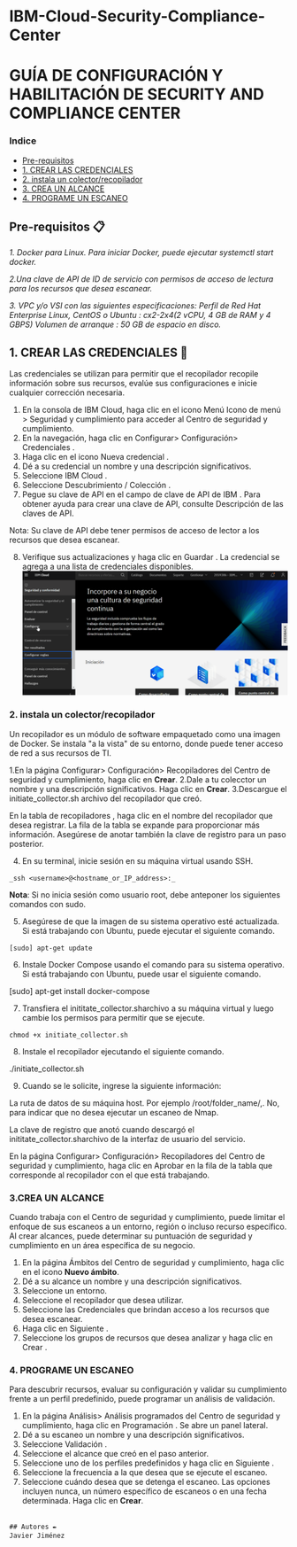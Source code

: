 # IBM-Cloud-Security-Compliance-Center

# GUÍA DE CONFIGURACIÓN Y HABILITACIÓN DE SECURITY AND COMPLIANCE CENTER


### Indice
- [Pre-requisitos](#Pre-requisitos-)
- [1. CREAR LAS CREDENCIALES](#1.-CREAR-LAS-CREDENCIALES-)
- [2. instala un colector/recopilador](#2.-instala-un-colector/recopilador-)
- [3. CREA UN ALCANCE](#3.-CREA-UN-ALCANCE-)
- [4. PROGRAME UN ESCANEO](#4.-PROGRAME-UN-ESCANEO-)

## Pre-requisitos 📋

_1. Docker para Linux. Para iniciar Docker, puede ejecutar systemctl start docker._

_2.Una clave de API de ID de servicio con permisos de acceso de lectura para los recursos que desea escanear._

_3. VPC y/o VSI con las siguientes especificaciones:
Perfil de Red Hat Enterprise Linux, CentOS o Ubuntu : cx2-2x4(2 vCPU, 4 GB de RAM y 4 GBPS)
Volumen de arranque : 50 GB de espacio en disco._


## 1. CREAR LAS CREDENCIALES 🚀

Las credenciales se utilizan para permitir que el recopilador recopile información sobre sus recursos, evalúe sus configuraciones e inicie cualquier corrección necesaria.

 1. En la consola de IBM Cloud, haga clic en el icono Menú Icono de menú > Seguridad y cumplimiento para acceder al Centro de seguridad y cumplimiento.
 2. En la navegación, haga clic en Configurar> Configuración> Credenciales .
 3. Haga clic en el icono Nueva credencial .
 4. Dé a su credencial un nombre y una descripción significativos.
 5. Seleccione IBM Cloud .
 6. Seleccione Descubrimiento / Colección .
 7. Pegue su clave de API en el campo de clave de API de IBM . Para obtener ayuda para crear una clave de API, consulte Descripción de las claves de API.
 
Nota: Su clave de API debe tener permisos de acceso de lector a los recursos que desea escanear.

 8. Verifique sus actualizaciones y haga clic en Guardar . La credencial se agrega a una lista de credenciales disponibles.
 ![image](https://github.com/emeloibmco/IBM-Cloud-Security-Compliance-Center/blob/master/securitycenter/paso2.gif)
 

### 2. instala un colector/recopilador
Un recopilador es un módulo de software empaquetado como una imagen de Docker. Se instala "a la vista" de su entorno, donde puede tener acceso de red a sus recursos de TI. 

   1.En la página Configurar> Configuración> Recopiladores del Centro de seguridad y cumplimiento, haga clic en **Crear**.
   2.Dale a tu colecctor un nombre y una descripción significativos. Haga clic en **Crear**.
   3.Descargue el initiate_collector.sh archivo del recopilador que creó.

En la tabla de recopiladores , haga clic en el nombre del recopilador que desea registrar. La fila de la tabla se expande para proporcionar más información. Asegúrese de anotar también la clave de registro para un paso posterior.

   4. En su terminal, inicie sesión en su máquina virtual usando SSH.
```
_ssh <username>@<hostname_or_IP_address>:_

```

**Nota**: Si no inicia sesión como usuario root, debe anteponer los siguientes comandos con sudo.

  5. Asegúrese de que la imagen de su sistema operativo esté actualizada. Si está trabajando con Ubuntu, puede ejecutar el siguiente comando.

```
[sudo] apt-get update
```
 6. Instale Docker Compose usando el comando para su sistema operativo. Si está trabajando con Ubuntu, puede usar el siguiente comando.


[sudo] apt-get install docker-compose

7. Transfiera el inititate_collector.sharchivo a su máquina virtual y luego cambie los permisos para permitir que se ejecute.

```
chmod +x initiate_collector.sh
```
8. Instale el recopilador ejecutando el siguiente comando.


./initiate_collector.sh

9. Cuando se le solicite, ingrese la siguiente información:

La ruta de datos de su máquina host. Por ejemplo /root/folder_name/,.
No, para indicar que no desea ejecutar un escaneo de Nmap.

La clave de registro que anotó cuando descargó el inititate_collector.sharchivo de la interfaz de usuario del servicio.

En la página Configurar> Configuración> Recopiladores del Centro de seguridad y cumplimiento, haga clic en Aprobar en la fila de la tabla que corresponde al recopilador con el que está trabajando.

### 3.CREA UN ALCANCE

Cuando trabaja con el Centro de seguridad y cumplimiento, puede limitar el enfoque de sus escaneos a un entorno, región o incluso recurso específico. Al crear alcances, puede determinar su puntuación de seguridad y cumplimiento en un área específica de su negocio.

1. En la página Ámbitos del Centro de seguridad y cumplimiento, haga clic en el icono **Nuevo ámbito**.
2. Dé a su alcance un nombre y una descripción significativos.
3. Seleccione un entorno.
4. Seleccione el recopilador que desea utilizar.
5. Seleccione las Credenciales que brindan acceso a los recursos que desea escanear.
6. Haga clic en Siguiente .
7. Seleccione los grupos de recursos que desea analizar y haga clic en Crear .

### 4. PROGRAME UN ESCANEO

Para descubrir recursos, evaluar su configuración y validar su cumplimiento frente a un perfil predefinido, puede programar un análisis de validación.

1. En la página Análisis> Análisis programados del Centro de seguridad y cumplimiento, haga clic en Programación . Se abre un panel lateral.
2. Dé a su escaneo un nombre y una descripción significativos.
3. Seleccione Validación .
4. Seleccione el alcance que creó en el paso anterior.
5. Seleccione uno de los perfiles predefinidos y haga clic en Siguiente .
6. Seleccione la frecuencia a la que desea que se ejecute el escaneo.
7. Seleccione cuándo desea que se detenga el escaneo. Las opciones incluyen nunca, un número específico de escaneos o en una fecha determinada.
Haga clic en **Crear**.
```

## Autores ✒️
Javier Jiménez
